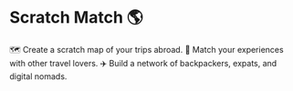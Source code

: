 # Scratch Match 🌎

🗺️ Create a scratch map of your trips abroad.
🧳 Match your experiences with other travel lovers.
✈️ Build a network of backpackers, expats, and digital nomads.
